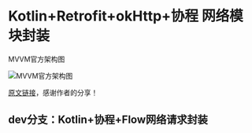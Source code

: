 # Kotlin+Retrofit+okHttp+协程 网络模块封装

MVVM官方架构图

![MVVM官方架构图](https://gitee.com/xingfengwxx/blogImage/raw/master/img/20210802152548.webp)

[原文链接](https://juejin.cn/post/6993294489125126151)，感谢作者的分享！

## dev分支：Kotlin+协程+Flow网络请求封装